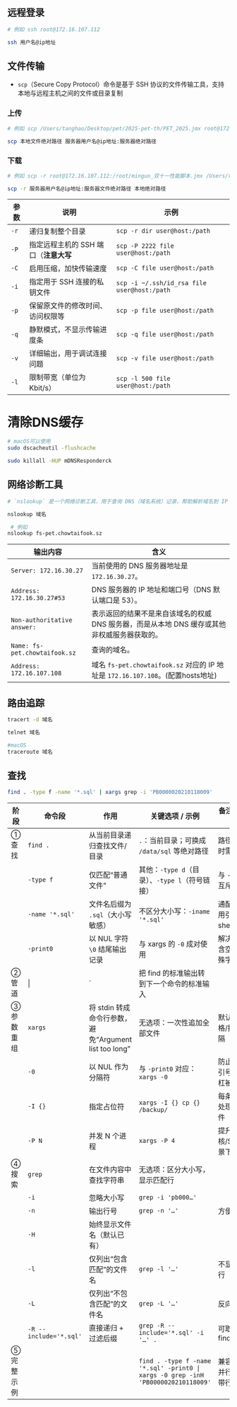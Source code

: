 ## 远程登录
``` bash
# 例如 ssh root@172.16.107.112

ssh 用户名@ip地址  
```

##  文件传输
- `scp`（Secure Copy Protocol）命令是基于 SSH 协议的文件传输工具，支持本地与远程主机之间的文件或目录复制
### 上传 
  ```bash
# 例如 scp /Users/tanghao/Desktop/pet/2025-pet-th/PET_2025.jmx root@172.16.107.112:/root/jmeter_data/andy/jmx
  
scp 本地文件绝对路径 服务器用户名@ip地址:服务器绝对路径
  ```
### 下载 
```bash 
# 例如 scp -r root@172.16.107.112:/root/minguo_双十一性能脚本.jmx /Users/tanghao/Desktop/pet/2025-pet-th/

scp -r 服务器用户名@ip地址:服务器文件绝对路径 本地绝对路径
```

| 参数   | 说明                      | 示例                                          |
| ---- | ----------------------- | ------------------------------------------- |
| `-r` | 递归复制整个目录                | `scp -r dir user@host:/path`                |
| `-P` | 指定远程主机的 SSH 端口（**注意大写** | `scp -P 2222 file user@host:/path`          |
| `-C` | 启用压缩，加快传输速度             | `scp -C file user@host:/path`               |
| `-i` | 指定用于 SSH 连接的私钥文件        | `scp -i ~/.ssh/id_rsa file user@host:/path` |
| `-p` | 保留原文件的修改时间、访问权限等        | `scp -p file user@host:/path`               |
| `-q` | 静默模式，不显示传输进度条           | `scp -q file user@host:/path`               |
| `-v` | 详细输出，用于调试连接问题           | `scp -v file user@host:/path`               |
| `-l` | 限制带宽（单位为 Kbit/s）        | `scp -l 500 file user@host:/path`           |

#  清除DNS缓存
``` bash
# macOS可以使用
sudo dscacheutil -flushcache

sudo killall -HUP mDNSResponderck

```


## 网络诊断工具
``` bash 
# `nslookup` 是一个网络诊断工具，用于查询 DNS（域名系统）记录，帮助解析域名到 IP 地址的映射关系。

nslookup 域名

```
``` bash
 # 例如
nslookup fs-pet.chowtaifook.sz  
``` 

| 输出内容                          | 含义                                                                 |
| ----------------------------- | ------------------------------------------------------------------ |
| `Server: 172.16.30.27`        | 当前使用的 DNS 服务器地址是 `172.16.30.27`。                                   |
| `Address: 172.16.30.27#53`    | DNS 服务器的 IP 地址和端口号（DNS 默认端口是 53）。                                  |
| `Non-authoritative answer:`   | 表示返回的结果不是来自该域名的权威 DNS 服务器，而是从本地 DNS 缓存或其他非权威服务器获取的。                |
| `Name: fs-pet.chowtaifook.sz` | 查询的域名。                                                             |
| `Address: 172.16.107.108`     | 域名 `fs-pet.chowtaifook.sz` 对应的 IP 地址是 `172.16.107.108`。(配置hosts地址) |
## 路由追踪
``` bash
tracert -d 域名

``` 

``` bash
telnet 域名
``` 

``` bash 
#macOS
traceroute 域名 
``` 

## 查找
``` bash
find . -type f -name '*.sql' | xargs grep -i 'PB0000020210118009'
``` 

| 阶段     | 命令段                    | 作用                                         | 关键选项 / 示例                                                                         | 备注 / 易错点            |     |
| ------ | ---------------------- | ------------------------------------------ | --------------------------------------------------------------------------------- | ------------------- | --- |
| ① 查找   | `find .`               | 从当前目录递归查找文件/目录                             | `.`：当前目录；可换成 `/data/sql` 等绝对路径                                                    | 路径含空格时需用引号          |     |
|        | `-type f`              | 仅匹配“普通文件”                                  | 其他：`-type d`（目录）、`-type l`（符号链接）                                                  | 与 `-type f` 互斥      |     |
|        | `-name '*.sql'`        | 文件名后缀为 `.sql`（大小写敏感）                       | 不区分大小写：`-iname '*.sql'`                                                           | 通配符必须用引号防止 shell 展开 |     |
|        | `-print0`              | 以 NUL 字符 `\0` 结尾输出记录                       | 与 xargs 的 `-0` 成对使用                                                               | 解决文件名含空格、特殊字符问题     |     |
| ② 管道   | \|                     | \`                                         | 把 find 的标准输出转到下一个命令的标准输入                                                          |                     |     |
| ③ 参数重组 | `xargs`                | 将 stdin 转成命令行参数，避免“Argument list too long” | 无选项：一次性追加全部文件                                                                     | 默认以空格/换行分隔          |     |
|        | `-0`                   | 以 NUL 作为分隔符                                | 与 `-print0` 对应：`xargs -0`                                                         | 防止空格/引号/反斜杠被误拆      |     |
|        | `-I {}`                | 指定占位符                                      | `xargs -I {} cp {} /backup/`                                                      | 每条命令只处理一个文件         |     |
|        | `-P N`                 | 并发 N 个进程                                   | `xargs -P 4`                                                                      | 提升在多核/SSD 场景下的速度    |     |
| ④ 搜索   | `grep`                 | 在文件内容中查找字符串                                | 无选项：区分大小写，显示匹配行                                                                   |                     |     |
|        | `-i`                   | 忽略大小写                                      | `grep -i 'pb000…'`                                                                |                     |     |
|        | `-n`                   | 输出行号                                       | `grep -n '…'`                                                                     | 方便定位                |     |
|        | `-H`                   | 始终显示文件名（默认已有）                              |                                                                                   |                     |     |
|        | `-l`                   | 仅列出“包含匹配”的文件名                              | `grep -l '…'`                                                                     | 不显示具体行              |     |
|        | `-L`                   | 仅列出“不包含匹配”的文件名                             | `grep -L '…'`                                                                     | 反向过滤                |     |
|        | `-R --include='*.sql'` | 直接递归 + 过滤后缀                                | `grep -R --include='*.sql' -i '…' .`                                              | 可取代 find+xargs      |     |
| ⑤ 完整示例 |                        |                                            | `find . -type f -name '*.sql' -print0 \| xargs -0 grep -inH 'PB0000020210118009'` | 兼容空格、并行安全、带行号       |     |
